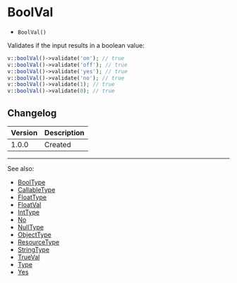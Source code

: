 # BoolVal

- `BoolVal()`

Validates if the input results in a boolean value:

```php
v::boolVal()->validate('on'); // true
v::boolVal()->validate('off'); // true
v::boolVal()->validate('yes'); // true
v::boolVal()->validate('no'); // true
v::boolVal()->validate(1); // true
v::boolVal()->validate(0); // true
```

## Changelog

Version | Description
--------|-------------
  1.0.0 | Created

***
See also:

  * [BoolType](BoolType.md)
  * [CallableType](CallableType.md)
  * [FloatType](FloatType.md)
  * [FloatVal](FloatVal.md)
  * [IntType](IntType.md)
  * [No](No.md)
  * [NullType](NullType.md)
  * [ObjectType](ObjectType.md)
  * [ResourceType](ResourceType.md)
  * [StringType](StringType.md)
  * [TrueVal](TrueVal.md)
  * [Type](Type.md)
  * [Yes](Yes.md)
